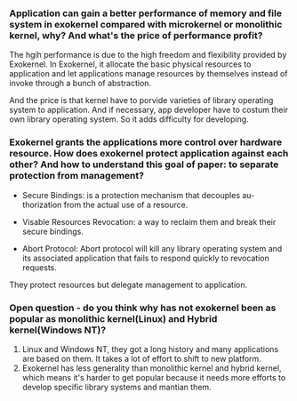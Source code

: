 ### Application can gain a better performance of memory and file system in exokernel compared with microkernel or monolithic kernel, why? And what's the price of performance profit?

The hgih performance is due to the high freedom and flexibility provided by Exokernel. In Exokernel, it allocate the basic physical resources to application and let applications manage resources by themselves instead of invoke through a bunch of abstraction.

And the price is that kernel have to porvide varieties of library operating system to application. And if necessary, app developer have to costum their own library operating system.  So it adds difficulty for developing.

### Exokernel grants the applications more control over hardware resource. How does exokernel protect application against each other? And how to understand this goal of paper: to separate protection from management?

- Secure Bindings: is a protection mechanism that decouples au- thorization from the actual use of a resource.

- Visable Resources Revocation: a way to reclaim them and break their secure bindings.

- Abort Protocol: Abort protocol will kill any library operating system and its associated application that fails to respond quickly to revocation requests.

They protect resources but delegate management to application.

### Open question - do you think why has not exokernel been as popular as monolithic kernel(Linux) and Hybrid kernel(Windows NT)?

1. Linux and Windows NT, they got a long history and many applications are based on them. It takes a lot of effort to shift to new platform.
2. Exokernel has less generality than monolithic kernel and hybrid kernel, which means it's harder to get popular because it needs more efforts to develop specific library systems and mantian them.